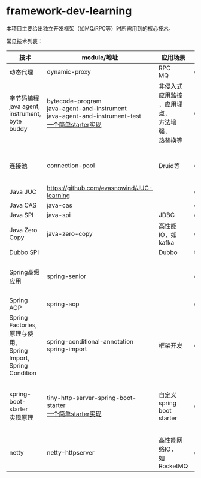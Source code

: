 # framework-dev-learning

本项目主要给出独立开发框架（如MQ/RPC等）时所需用到的核心技术。

常见技术列表：

| 技术 | module/地址 | 应用场景 | 状态 | 其他 |
| - | - | - | - | - |
|动态代理 | dynamic-proxy | RPC<br/>MQ | doing |  |
|字节码编程<br/>java agent,<br/>instrument,<br/>byte buddy | bytecode-program<br/>java-agent-and-instrument<br/>java-agent-and-instrument-test<br/>[一个简单starter实现](https://github.com/evasnowind/distributed-dev-learning/tree/master/monitor-by-java-agent) | 非侵入式应用监控<br/>，应用埋点，<br/>方法增强，<br/>热替换等 | done | 应用监控，如skywalking, <br/>pinpoint, zipkin等；<br/>框架开发，如dubbo、spring等；<br/>其他，如arthas, jrebel等 |
| |  |  |  | |
|连接池 | connection-pool | Druid等 | done | github上一个自定义实现的连接池：<br/>https://github.com/aloys-jun/connect-pool |
| Java JUC | https://github.com/evasnowind/JUC-learning |  | done |  |
| Java CAS | java-cas |  | done |  |
| Java SPI | java-spi | JDBC | done |  |
| Java Zero Copy | java-zero-copy | 高性能IO，如kafka | done | |
| Dubbo SPI | | Dubbo | to do | |
| Spring高级应用 | spring-senior |  | done | 事件通知机制：比如载入某个实例完成后<br/>通过该机制告知相关类继续往下走 |
| Spring AOP | spring-aop |  | done |  |
| Spring Factories,<br/>原理与使用，<br/>Spring Import,<br/>Spring Condition | spring-conditional-annotation<br/>spring-import<br/> |框架开发|done| 利用spring开发框架，<br/>第三方刻苦的开发，<br/>解决客户端的集成问题 |
| spring-boot-starter<br/>实现原理                             | tiny-http-server-spring-boot-starter<br/>[一个简单starter实现](https://github.com/evasnowind/tiny-school-spring-boot-starter) | 自定义<br/>spring boot starter | done | 开发一个框架时，自定义实现<br/>一个starter，便于作为第三方<br/>库，将客户端集成其他应用中 |
| netty | netty-httpserver | 高性能网络IO，<br/>如RocketMQ | done | rocketmq, dubbo, seata<br/>等。kafka没用netty，<br/>但也用了NIO。 |



